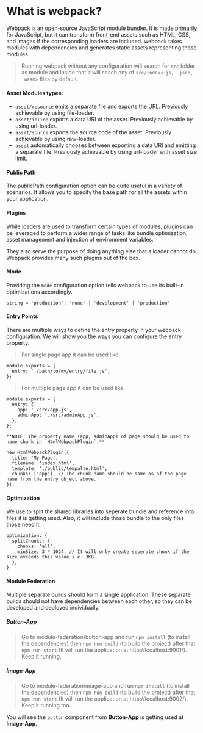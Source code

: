 # What is webpack?

Webpack is an open-source JavaScript module bundler. It is made primarily for JavaScript, but it can transform front-end assets such as HTML, CSS, and images if the corresponding loaders are included. webpack takes modules with dependencies and generates static assets representing those modules.

> Running webpack without any configuration will search for `src` folder as module and inside that it will seach any of `src/index<.js, .json, .wasm>` files by default.

#### Asset Modules types:

- `asset/resource` emits a separate file and exports the URL. Previously achievable by using file-loader.
- `asset/inline` exports a data URI of the asset. Previously achievable by using url-loader.
- `asset/source` exports the source code of the asset. Previously achievable by using raw-loader.
- `asset` automatically chooses between exporting a data URI and emitting a separate file. Previously achievable by using url-loader with asset size limit.

#### Public Path

The publicPath configuration option can be quite useful in a variety of scenarios. It allows you to specify the base path for all the assets within your application.

#### Plugins

While loaders are used to transform certain types of modules, plugins can be leveraged to perform a wider range of tasks like bundle optimization, asset management and injection of environment variables.

They also serve the purpose of doing anything else that a loader cannot do. Webpack provides many such plugins out of the box.

#### Mode

Providing the `mode` configuration option tells webpack to use its built-in optimizations accordingly.

`string = 'production': 'none' | 'development' | 'production'`

#### Entry Points

There are multiple ways to define the entry property in your webpack configuration. We will show you the ways you can configure the entry property.

> For single page app it can be used like

```
module.exports = {
  entry: './path/to/my/entry/file.js',
};
```

> For multiple page app it can be used like.

```
module.exports = {
  entry: {
    app: './src/app.js',
    adminApp: './src/adminApp.js',
  },
};

**NOTE: The property name (app, adminApp) of page should be used to name chunk in `HtmlWebpackPlugin`.**

new HtmlWebpackPlugin({
  title: 'My Page',
  filename: 'index.html',
  template: './public/tempalte.html',
  chunks: ['app'], // The chunk name should be same as of the page name from the entry object above.
}),

```

#### Optimization

We use to split the shared libraries into seperate bundle and reference into files it is getting used. Also, it will include those bundle to the only files those need it.

```
optimization: {
  splitChunks: {
    chunks: 'all',
    minSize: 3 * 1024, // It will only create seperate chunk if the size exceeds this value i.e. 3KB.
  },
}
```

#### Module Federation

Multiple separate builds should form a single application. These separate builds should not have dependencies between each other, so they can be developed and deployed individually.

##### Button-App

> Go to module-federation/button-app and run `npm install` (to install the dependencies) then `npm run build` (to build the project) after that `npm run start` (It will run the application at http://localhost:9001/). Keep it running.

##### Image-App

> Go to module-federation/image-app and run `npm install` (to install the dependencies) then `npm run build` (to build the project) after that `npm run start` (It will run the application at http://localhost:9002/). Keep it running too.

You will see the `button` component from **Button-App** is getting used at **Image-App**.
